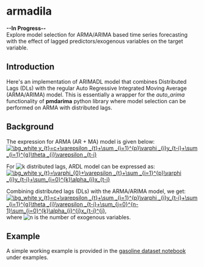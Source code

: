 # armadila
**--In Progress--**  
Explore model selection for ARMA/ARIMA based time series forecasting with the effect of lagged predictors/exogenous variables on the target variable.

## Introduction
Here's an implementation of ARIMADL model that combines Distributed Lags (DLs) with the regular Auto Regressive Integrated Moving Average (ARMA/ARIMA) model. This is essentially a wrapper for the *auto_arima* functionality of **pmdarima** python library where model selection can be performed on ARMA with distributed lags. 

## Background
The expression for ARMA (AR + MA) model is given below:  
<a href="https://www.codecogs.com/eqnedit.php?latex=\dpi{120}&space;\bg_white&space;y_{t}=c&plus;\varepsilon&space;_{t}&plus;\sum&space;_{i=1}^{p}\varphi&space;_{i}y_{t-i}&plus;\sum&space;_{i=1}^{q}\theta&space;_{i}\varepsilon&space;_{t-i}" target="_blank"><img src="https://latex.codecogs.com/gif.latex?\dpi{120}&space;\bg_white&space;y_{t}=c&plus;\varepsilon&space;_{t}&plus;\sum&space;_{i=1}^{p}\varphi&space;_{i}y_{t-i}&plus;\sum&space;_{i=1}^{q}\theta&space;_{i}\varepsilon&space;_{t-i}" title="\bg_white y_{t}=c+\varepsilon _{t}+\sum _{i=1}^{p}\varphi _{i}y_{t-i}+\sum _{i=1}^{q}\theta _{i}\varepsilon _{t-i}" /></a>

For <img src="https://latex.codecogs.com/png.latex?\dpi{120}&space;\bg_white&space;k" title="k" /> distributed lags, ARDL model can be expressed as:  
<a href="https://www.codecogs.com/eqnedit.php?latex=\dpi{120}&space;\bg_white&space;y_{t}=\varphi_{0}&plus;\varepsilon&space;_{t}&plus;\sum&space;_{i=1}^{p}\varphi&space;_{i}y_{t-i}&plus;\sum_{i=0}^{k}\alpha_{i}x_{t-i}" target="_blank"><img src="https://latex.codecogs.com/gif.latex?\dpi{120}&space;\bg_white&space;y_{t}=\varphi_{0}&plus;\varepsilon&space;_{t}&plus;\sum&space;_{i=1}^{p}\varphi&space;_{i}y_{t-i}&plus;\sum_{i=0}^{k}\alpha_{i}x_{t-i}" title="\bg_white y_{t}=\varphi_{0}+\varepsilon _{t}+\sum _{i=1}^{p}\varphi _{i}y_{t-i}+\sum_{i=0}^{k}\alpha_{i}x_{t-i}" /></a>

Combining distributed lags (DLs) with the ARMA/ARIMA model, we get:  
<a href="https://www.codecogs.com/eqnedit.php?latex=\dpi{120}&space;\bg_white&space;y_{t}=c&plus;\varepsilon&space;_{t}&plus;\sum&space;_{i=1}^{p}\varphi&space;_{i}y_{t-i}&plus;\sum&space;_{i=1}^{q}\theta&space;_{i}\varepsilon&space;_{t-i}&plus;\sum_{j=0}^{n-1}\sum_{i=0}^{k}\alpha_{i}^{j}x_{t-i}^{j}," target="_blank"><img src="https://latex.codecogs.com/gif.latex?\dpi{120}&space;\bg_white&space;y_{t}=c&plus;\varepsilon&space;_{t}&plus;\sum&space;_{i=1}^{p}\varphi&space;_{i}y_{t-i}&plus;\sum&space;_{i=1}^{q}\theta&space;_{i}\varepsilon&space;_{t-i}&plus;\sum_{j=0}^{n-1}\sum_{i=0}^{k}\alpha_{i}^{j}x_{t-i}^{j}," title="\bg_white y_{t}=c+\varepsilon _{t}+\sum _{i=1}^{p}\varphi _{i}y_{t-i}+\sum _{i=1}^{q}\theta _{i}\varepsilon _{t-i}+\sum_{j=0}^{n-1}\sum_{i=0}^{k}\alpha_{i}^{j}x_{t-i}^{j}," /></a>   
where <img src="https://latex.codecogs.com/png.latex?\dpi{120}&space;\bg_white&space;n" title="n" /> is the number of exogenous variables.

## Example
A simple working example is provided in the <a href="https://github.com/fahadahaf/armadila/blob/main/examples/simpletest.ipynb">gasoline dataset notebook</a> under examples.  
